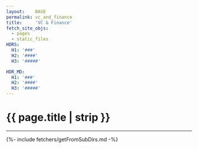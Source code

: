 ```yaml
---
layout:    BASE
permalink: vc_and_finance
title:     'VC & Finance'
fetch_site_objs:
  - pages
  - static_files
HDRS:
  H1: '###'
  H2: '####'
  H3: '#####'

HDR_MD:
  H1: '###'
  H2: '####'
  H3: '#####'
---
```


# {{ page.title | strip }}

 * * * * * * * * * * * * * * * * * * * * * * * * * * * * * * 

{%- include fetchers/getFromSubDirs.md -%}
